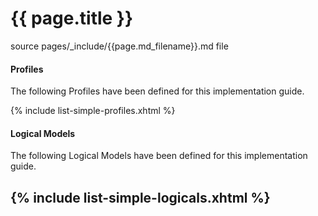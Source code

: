 # {{ page.title }}

source pages/_include/{{page.md_filename}}.md  file

#### Profiles

The following Profiles have been defined for this implementation guide.

{% include list-simple-profiles.xhtml %}

#### Logical Models

The following Logical Models have been defined for this implementation guide.

{% include list-simple-logicals.xhtml %}
---
